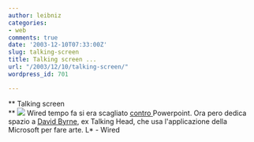 ```yaml
---
author: leibniz
categories:
- web
comments: true
date: '2003-12-10T07:33:00Z'
slug: talking-screen
title: Talking screen ...
url: "/2003/12/10/talking-screen/"
wordpress_id: 701

---
```

**   Talking screen   
** ![](http://a1112.g.akamai.net/7/1112/492/2002091447/www.wired.com/news/images/thumbs/arrows_t.gif) Wired tempo fa si era scagliato  [ contro ](http://leibniz.splinder.it/1061881440#532773)Powerpoint. Ora pero dedica spazio a  [ David Byrne](http://www.wired.com/news/culture/0,1284,61485,00.html), ex Talking Head, che usa l'applicazione della Microsoft per fare arte. 
L* - Wired
